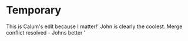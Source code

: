 # Temporary
This is Calum's edit because I matter!'
John is clearly the coolest.
Merge conflict resolved - Johns better
'
